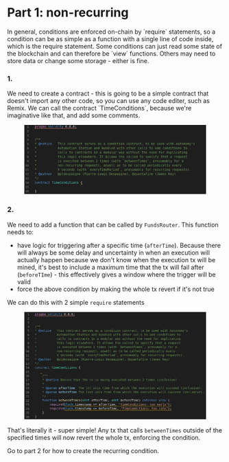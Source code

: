 # Part 1: non-recurring

In general, conditions are enforced on-chain by \`require\` statements, so a condition can be as simple as a function with a single line of code inside, which is the require statement. Some conditions can just read some state of the blockchain and can therefore be \`view\` functions. Others may need to store data or change some storage - either is fine.

### 1.

We need to create a contract - this is going to be a simple contract that doesn't import any other code, so you can use any code editer, such as Remix. We can call the contract \`TimeConditions\`, because we're imaginative like that, and add some comments.

<figure><img src="../../.gitbook/assets/Screenshot from 2022-10-06 17-05-12.png" alt=""><figcaption></figcaption></figure>

### 2.

We need to add a function that can be called by `FundsRouter`. This function needs to:

* have logic for triggering after a specific time (`afterTime`). Because there will always be some delay and uncertainty in when an execution will actually happen because we don't know when the execution tx will be mined, it's best to include a maximum time that the tx will fail after (`beforeTIme`) - this effectively gives a window where the trigger will be valid
* force the above condition by making the whole tx revert if it's not true

We can do this with 2 simple `require` statements

<figure><img src="../../.gitbook/assets/Screenshot from 2022-10-06 17-07-04.png" alt=""><figcaption></figcaption></figure>

That's literally it - super simple! Any tx that calls `betweenTimes` outside of the specified times will now revert the whole tx, enforcing the condition.

Go to part 2 for how to create the recurring condition.

